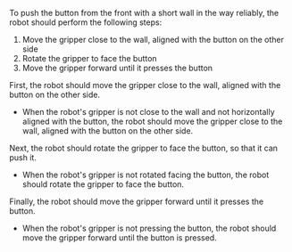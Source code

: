 To push the button from the front with a short wall in the way reliably, the robot should perform the following steps:

1. Move the gripper close to the wall, aligned with the button on the other side
2. Rotate the gripper to face the button
3. Move the gripper forward until it presses the button

First, the robot should move the gripper close to the wall, aligned with the button on the other side. 
- When the robot's gripper is not close to the wall and not horizontally aligned with the button, the robot should move the gripper close to the wall, aligned with the button on the other side. 

Next, the robot should rotate the gripper to face the button, so that it can push it.
- When the robot's gripper is not rotated facing the button, the robot should rotate the gripper to face the button.

Finally, the robot should move the gripper forward until it presses the button.
- When the robot's gripper is not pressing the button, the robot should move the gripper forward until the button is pressed.